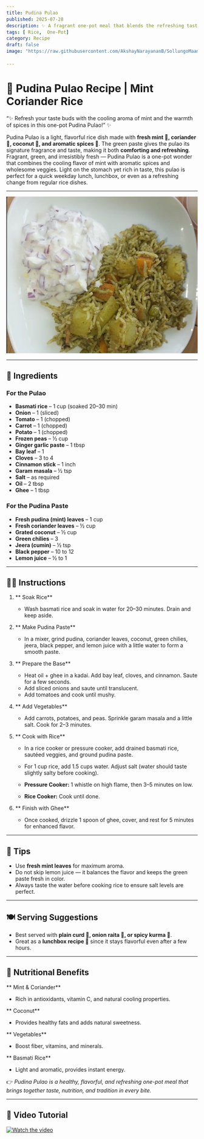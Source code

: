 ```yaml
---
title: Pudina Pulao  
published: 2025-07-28  
description: ✨ A fragrant one-pot meal that blends the refreshing taste of mint with wholesome vegetables — light, flavorful, and perfect for any day! ✨
tags: [ Rice,  One-Pot]  
category: Recipe  
draft: false  
image: "https://raw.githubusercontent.com/AkshayNarayananB/SollungoMaami/master/images/pudinapulao.png"  

---
```


# 🌿 Pudina Pulao Recipe | Mint Coriander Rice  

“✨ Refresh your taste buds with the cooling aroma of mint and the warmth of spices in this one-pot Pudina Pulao!” ✨  

Pudina Pulao is a light, flavorful rice dish made with **fresh mint 🌿, coriander 🌱, coconut 🥥, and aromatic spices 🌸**. 
The green paste gives the pulao its signature fragrance and taste, making it both **comforting and refreshing**. 
Fragrant, green, and irresistibly fresh — Pudina Pulao is a one-pot wonder that combines the cooling flavor of mint with aromatic spices and wholesome veggies.
Light on the stomach yet rich in taste, this pulao is perfect for a quick weekday lunch, lunchbox, or even as a refreshing change from regular rice dishes. 

---
![pudinapulao](https://raw.githubusercontent.com/AkshayNarayananB/SollungoMaami/master/images/pudinapulao.png)  

---

## 🛒 Ingredients  

### For the Pulao  
-  **Basmati rice** – 1 cup (soaked 20–30 min)  
-  **Onion** – 1 (sliced)  
-  **Tomato** – 1 (chopped)  
-  **Carrot** – 1 (chopped)  
-  **Potato** – 1 (chopped)  
-  **Frozen peas** – ½ cup  
-  **Ginger garlic paste** – 1 tbsp  
-  **Bay leaf** – 1  
-  **Cloves** – 3 to 4  
-  **Cinnamon stick** – 1 inch  
-  **Garam masala** – ½ tsp  
-  **Salt** – as required  
-  **Oil** – 2 tbsp  
-  **Ghee** – 1 tbsp  

### For the Pudina Paste  
-  **Fresh pudina (mint) leaves** – 1 cup  
-  **Fresh coriander leaves** – ½ cup  
-  **Grated coconut** – ½ cup  
-  **Green chilies** – 3  
-  **Jeera (cumin)** – ½ tsp  
-  **Black pepper** – 10 to 12  
-  **Lemon juice** – ½ to 1  

---

## 👩‍🍳 Instructions  

1. ** Soak Rice**  
   - Wash basmati rice and soak in water for 20–30 minutes. Drain and keep aside.  

2. ** Make Pudina Paste**  
   - In a mixer, grind pudina, coriander leaves, coconut, green chilies, jeera, black pepper, and lemon juice with a little water to form a smooth paste.  

3. ** Prepare the Base**  
   - Heat oil + ghee in a kadai. Add bay leaf, cloves, and cinnamon. Saute for a few seconds.  
   - Add sliced onions and saute until translucent.  
   - Add tomatoes and cook until mushy.  

4. ** Add Vegetables**  
   - Add carrots, potatoes, and peas. Sprinkle garam masala and a little salt. Cook for 2–3 minutes.  

5. ** Cook with Rice**  
   - In a rice cooker or pressure cooker, add drained basmati rice, sautéed veggies, and ground pudina paste.  
   - For 1 cup rice, add 1.5 cups water. Adjust salt (water should taste slightly salty before cooking).  

   - **Pressure Cooker:** 1 whistle on high flame, then 3–5 minutes on low.  
   - **Rice Cooker:** Cook until done.  

6. ** Finish with Ghee**  
   - Once cooked, drizzle 1 spoon of ghee, cover, and rest for 5 minutes for enhanced flavor.  

---

## 🌟 Tips  

-  Use **fresh mint leaves** for maximum aroma.  
-  Do not skip lemon juice — it balances the flavor and keeps the green paste fresh in color.  
-  Always taste the water before cooking rice to ensure salt levels are perfect.  

---

## 🍽️ Serving Suggestions  

- Best served with **plain curd 🥛, onion raita 🥒, or spicy kurma 🍛**.  
- Great as a **lunchbox recipe 🍱** since it stays flavorful even after a few hours.  

---

## 💪 Nutritional Benefits  

** Mint & Coriander**  
- Rich in antioxidants, vitamin C, and natural cooling properties.  

** Coconut**  
- Provides healthy fats and adds natural sweetness.  

** Vegetables**  
- Boost fiber, vitamins, and minerals.  

** Basmati Rice**  
- Light and aromatic, provides instant energy.  

👉 *Pudina Pulao is a healthy, flavorful, and refreshing one-pot meal that brings together taste, nutrition, and tradition in every bite.*  

---

## 🎥 Video Tutorial  

[![Watch the video](https://img.youtube.com/vi/DqtMEnq1EcI/0.jpg)](https://youtu.be/DqtMEnq1EcI?si=QPpnJu44qAP6P4T4)  
